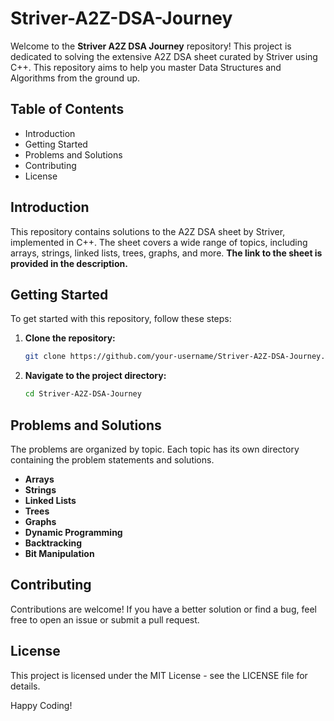 # Striver-A2Z-DSA-Journey

Welcome to the **Striver A2Z DSA Journey** repository! This project is dedicated to solving the extensive A2Z DSA sheet curated by Striver using C++. This repository aims to help you master Data Structures and Algorithms from the ground up.

## Table of Contents
- Introduction
- Getting Started
- Problems and Solutions
- Contributing
- License

## Introduction
This repository contains solutions to the A2Z DSA sheet by Striver, implemented in C++. The sheet covers a wide range of topics, including arrays, strings, linked lists, trees, graphs, and more. **The link to the sheet is provided in the description.**

## Getting Started
To get started with this repository, follow these steps:

1. **Clone the repository:**
    ```bash
    git clone https://github.com/your-username/Striver-A2Z-DSA-Journey.git
    ```
2. **Navigate to the project directory:**
    ```bash
    cd Striver-A2Z-DSA-Journey
    ```

## Problems and Solutions
The problems are organized by topic. Each topic has its own directory containing the problem statements and solutions.

- **Arrays**
- **Strings**
- **Linked Lists**
- **Trees**
- **Graphs**
- **Dynamic Programming**
- **Backtracking**
- **Bit Manipulation**

## Contributing
Contributions are welcome! If you have a better solution or find a bug, feel free to open an issue or submit a pull request.

## License
This project is licensed under the MIT License - see the LICENSE file for details.

Happy Coding!
